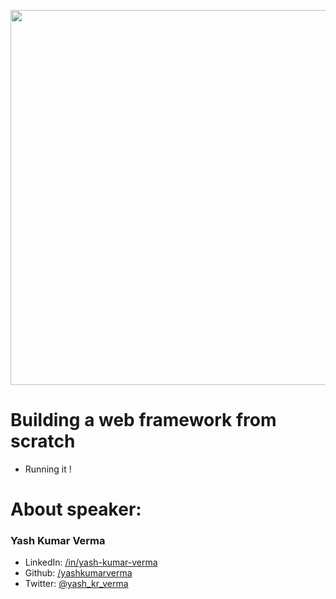 <p align="center">
  <img src="https://www.hackthemountain.tech/img/logo.8c5e0711.png" width="600" />
</p>

# Building a web framework from scratch

- Running it !

# About speaker:

### Yash Kumar Verma

- LinkedIn: [/in/yash-kumar-verma](https://www.linkedin.com/in/yash-kumar-verma/)
- Github: [/yashkumarverma](https://github.com/yashkumarverma/)
- Twitter: [@yash_kr_verma](https://twitter.com/yash_kr_verma)
